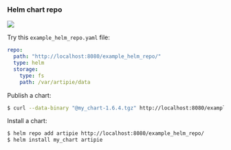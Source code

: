 ### Helm chart repo

![](https://github.com/artipie/artipie/workflows/Proof::helm/badge.svg)

Try this `example_helm_repo.yaml` file:

```yaml
repo:
  path: "http://localhost:8080/example_helm_repo/"
  type: helm
  storage:
    type: fs
    path: /var/artipie/data
```

Publish a chart:

```bash
$ curl --data-binary "@my_chart-1.6.4.tgz" http://localhost:8080/example_helm_repo/
```

Install a chart:

```bash
$ helm repo add artipie http://localhost:8080/example_helm_repo/
$ helm install my_chart artipie
```